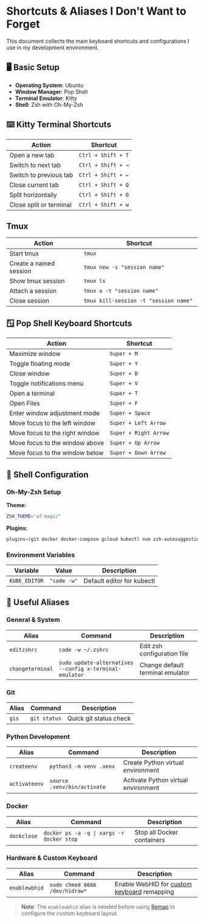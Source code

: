 # Shortcuts & Aliases I Don't Want to Forget

This document collects the main keyboard shortcuts and configurations I use in my development environment.

## 🖥️ Basic Setup

- **Operating System**: Ubuntu
- **Window Manager**: Pop Shell
- **Terminal Emulator**: Kitty
- **Shell**: Zsh with Oh-My-Zsh

## ⌨️ Kitty Terminal Shortcuts

| Action                   | Shortcut                |
|--------------------------|-------------------------|
| Open a new tab           | `Ctrl + Shift + T`      |
| Switch to next tab       | `Ctrl + Shift + →`      |
| Switch to previous tab   | `Ctrl + Shift + ←`      |
| Close current tab        | `Ctrl + Shift + Q`      |
| Split horizontally       | `Ctrl + Shift + O`      |
| Close split or terminal  | `Ctrl + Shift + w`      |

## Tmux

| Action                   | Shortcut                |
|--------------------------|------------------------------------------|
| Start tmux               | `tmux`                                   |
| Create a named session   | `tmux new -s "session name"`             |
| Show tmux session        | `tmux ls`                                |
| Attach a session         | `tmux a -t "session name"`               |
| Close session            | `tmux kill-session -t "session name" `   |



## 🪟 Pop Shell Keyboard Shortcuts

| Action                              | Shortcut                  |
|------------------------------------|---------------------------|
| Maximize window                    | `Super + M`               |
| Toggle floating mode               | `Super + Y`               |
| Close window                       | `Super + D`               |
| Toggle notifications menu          | `Super + V`               |
| Open a terminal                    | `Super + T`               |
| Open Files                         | `Super + F`               |
| Enter window adjustment mode       | `Super + Space`           |
| Move focus to the left window      | `Super + Left Arrow`      |
| Move focus to the right window     | `Super + Right Arrow`     |
| Move focus to the window above     | `Super + Up Arrow`        |
| Move focus to the window below     | `Super + Down Arrow`      |

## 🐚 Shell Configuration

### Oh-My-Zsh Setup

**Theme:**
```bash
ZSH_THEME="af-magic"
```

**Plugins:**
```bash
plugins=(git docker docker-compose gcloud kubectl nvm zsh-autosuggestions zsh-syntax-highlighting)
```

### Environment Variables

| Variable        | Value           | Description                    |
|-----------------|-----------------|--------------------------------|
| `KUBE_EDITOR`   | `"code -w"`     | Default editor for kubectl    |

## 🔧 Useful Aliases

### General & System

| Alias              | Command                                              | Description                           |
|--------------------|------------------------------------------------------|---------------------------------------|
| `editzshrc`        | `code -w ~/.zshrc`                                  | Edit zsh configuration file           |
| `changeterminal`   | `sudo update-alternatives --config x-terminal-emulator` | Change default terminal emulator |

### Git

| Alias     | Command      | Description            |
|-----------|--------------|------------------------|
| `gis`     | `git status` | Quick git status check |

### Python Development

| Alias          | Command                        | Description                    |
|----------------|--------------------------------|--------------------------------|
| `createenv`    | `python3 -m venv .venv`        | Create Python virtual environment |
| `activateenv`  | `source .venv/bin/activate`    | Activate Python virtual environment |

### Docker

| Alias       | Command                              | Description                  |
|-------------|--------------------------------------|------------------------------|
| `dockclose` | `docker ps -a -q \| xargs -r docker stop` | Stop all Docker containers |

### Hardware & Custom Keyboard

| Alias          | Command                        | Description                                    |
|----------------|--------------------------------|------------------------------------------------|
| `enablewbhid`  | `sudo chmod 0666 /dev/hidraw*` | Enable WebHID for [custom keyboard](https://shop.yushakobo.jp/products/ergo68?srsltid=AfmBOooudKzfT2ei_vvEQ10X4z9P25RyCY7CwjRBGARdegu56czVlCKU) remapping |

> **Note**: The `enablewbhid` alias is needed before using [Remap](https://remap-keys.app/) to configure the custom keyboard layout.